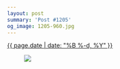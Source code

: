 ```yaml
---
layout: post
summary: 'Post #1205'
og_image: 1205-960.jpg
---
```


<div class="post">
 <time>
  <a href="/1205">
   {{ page.date | date: "%B %-d, %Y" }}
  </a>
 </time>
 <a href="/1205">
  <figure data-taken="9/21/2020">
   <img sizes="(min-width: 700px) 50vw, calc(100vw - 2rem)" src="{{ site.assets_url }}/1205-480.jpg" srcset="{{ site.assets_url }}/1205-240.jpg 240w, {{ site.assets_url }}/1205-480.jpg 480w, {{ site.assets_url }}/1205-720.jpg 720w, {{ site.assets_url }}/1205-960.jpg 960w"/>
  </figure>
 </a>
</div>
